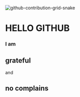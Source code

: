 ![github-contribution-grid-snake](https://user-images.githubusercontent.com/102523400/217305123-39ba95b3-c73f-4301-9d66-716a5824ca45.gif)

<h1>HELLO GITHUB</h1>
<h3>I am <h2>grateful</h2> and <h2>no complains</h2></h3>
